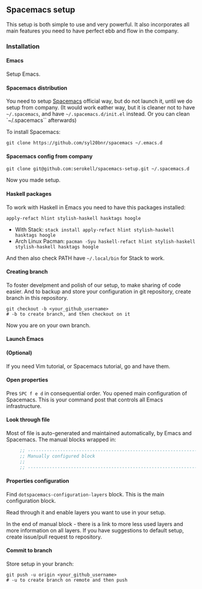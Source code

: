 ﻿## Spacemacs setup

This setup is both simple to use and very powerful.
It also incorporates all main features you need to have perfect ebb and flow in the company.

### Installation

#### Emacs
Setup Emacs.

#### Spacemacs distribution
You need to setup [Spacemacs](https://github.com/syl20bnr/spacemacs) official way, but do not launch it, until we do setup from company. (It would work eather way, but it is cleaner not to have `~/.spacemacs`, and have `~/.spacemacs.d/init.el` instead. Or you can clean `~/.spacemacs`` afterwards)

To install Spacemacs:
```shell
git clone https://github.com/syl20bnr/spacemacs ~/.emacs.d
```

#### Spacemacs config from company
```shell
git clone git@github.com:serokell/spacemacs-setup.git ~/.spacemacs.d
```

Now you made setup.

#### Haskell packages
To work with Haskell in Emacs you need to have this packages installed:
```
apply-refact hlint stylish-haskell hasktags hoogle
```
* With Stack: `stack install apply-refact hlint stylish-haskell hasktags hoogle`
* Arch Linux Pacman: `pacman -Syu haskell-refact hlint stylish-haskell stylish-haskell hasktags hoogle`

And then also check PATH have `~/.local/bin` for Stack to work.

#### Creating branch
To foster develpment and polish of our setup, to make sharing of code easier. And to backup and store your configuration in git repository, create branch in this repository.

```shell
git checkout -b <your_github_username>
# -b to create branch, and then checkout on it
```

Now you are on your own branch.

#### Launch Emacs

#### (Optional)
If you need Vim tutorial, or Spacemacs tutorial, go and have them.

#### Open properties
Pres `SPC f e d` in consequential order.
You opened main configuration of Spacemacs. This is your command post that controls all Emacs infrastructure.

#### Look through file
Most of file is auto-generated and maintained automatically, by Emacs and Spacemacs.
The manual blocks wrapped in:
```lisp
     ;; ----------------------------------------------------------------
     ;; Manually configured block
     ;;
     ;; ----------------------------------------------------------------

```

#### Properties configuration
Find `dotspacemacs-configuration-layers` block.
This is the main configuration block.

Read through it and enable layers you want to use in your setup.

In the end of manual block - there is a link to more less used layers and more information on all layers.
If you have suggestions to default setup, create issue/pull request to repository.

#### Commit to branch
Store setup in your branch:
```shell
git push -u origin <your_github_username>
# -u to create branch on remote and then push
```

